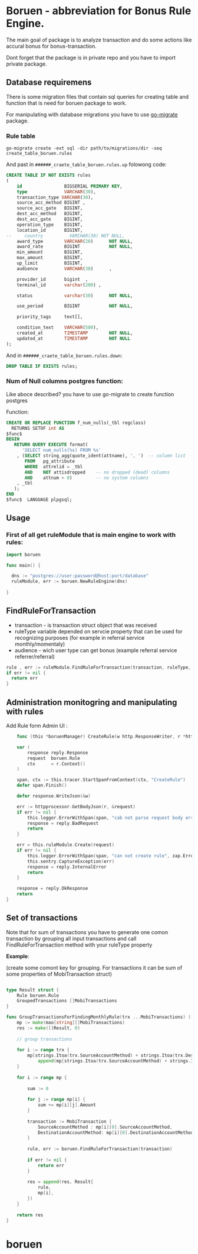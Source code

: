 # Boruen - abbreviation for Bonus Rule Engine. 
The main goal of package is to analyze transaction and do some actions like accural bonus for bonus-transaction.


Dont forget that the package is in private repo and you have to import private package.

## Database requiremens

There is some migration files that contain sql queries for creating table and function that is need for boruen package to work.

For manipulating with database migrations you have to use [go-migrate](https://github.com/golang-migrate/migrate) package.

### Rule table

```go-migrate create -ext sql -dir path/to/migrations/dir -seq create_table_boruen.rules```

And past in ```######_craete_table_boruen.rules.up``` folowong code:

```sql
CREATE TABLE IF NOT EXISTS rules
(
    id                BIGSERIAL PRIMARY KEY,
    type              VARCHAR(30),
    transaction_type VARCHAR(30),
    source_acc_method BIGINT ,
    source_acc_gate   BIGINT,
    dest_acc_method   BIGINT,
    dest_acc_gate     BIGINT,
    operation_type    BIGINT,
    location_id       BIGINT,
--     country          VARCHAR(30) NOT NULL,
    award_type        VARCHAR(20)      NOT NULL,
    award_rate        BIGINT           NOT NULL,
    min_amount        BIGINT,
    max_amount        BIGINT,
    up_limit          BIGINT,
    audience          VARCHAR(30)      ,

    provider_id       bigint  ,
    terminal_id       varchar(200) ,

    status            varchar(30)      NOT NULL,

    use_period        BIGINT           NOT NULL,

    priority_tags     text[],

    condition_text    VARCHAR(500),
    created_at        TIMESTAMP        NOT NULL,
    updated_at        TIMESTAMP        NOT NULL
);
```

And in ```######_craete_table_boruen.rules.down```: 

```sql
DROP TABLE IF EXISTS rules;
```

### Num of Null columns postgres function:

Like aboce described? you have to use go-migrate to create function postgres

Function: 

```sql
CREATE OR REPLACE FUNCTION f_num_nulls(_tbl regclass)
  RETURNS SETOF int AS
$func$
BEGIN
   RETURN QUERY EXECUTE format(
      'SELECT num_nulls(%s) FROM %s'
    , (SELECT string_agg(quote_ident(attname), ', ')  -- column list
       FROM   pg_attribute
       WHERE  attrelid = _tbl
       AND    NOT attisdropped    -- no dropped (dead) columns
       AND    attnum > 0)         -- no system columns
    , _tbl
   );
END
$func$  LANGUAGE plpgsql;
```

## Usage

### First of all get ruleModule that is main engine to work with rules:

```go
import boruen

func main() {

  dns := "postgres://user:password@host:port/database"
  ruleModule, err := boruen.NewRuleEngine(dns)
  
}

``` 

## FindRuleForTransaction 

- transaction - is transaction struct object that was received
- ruleType variable depended on servcie property that can be used for recognizing purposes (for example in referral service monthly/momentaly)
- audience - wich user type can get bonus (example referral service referrer/referral)

```go
rule , err := ruleModule.FindRuleForTransaction(transaction, ruleType, audience)
if err != nil {
  return err
}
```

## Administration monitogring and manipulating with rules

Add Rule form Admin UI : 

```go 
    func (this *boruenManager) CreateRule(w http.ResponseWriter, r *http.Request) {

    var (
        response reply.Response
        request  boruen.Rule
        ctx      = r.Context()
    )

    span, ctx := this.tracer.StartSpanFromContext(ctx, "CreateRule")
    defer span.Finish()

    defer response.WriteJson(&w)

    err := httpprocessor.GetBodyJson(r, &request)
    if err != nil {
        this.logger.ErrorWithSpan(span, "cab not parse request body err", zap.Error(err))
        response = reply.BadRequest
        return
    }

    err = this.ruleModule.Create(request)
    if err != nil {
        this.logger.ErrorWithSpan(span, "can not create rule", zap.Error(err))
        this.sentry.CaptureException(err)
        response = reply.InternalError
        return
    }

    response = reply.OkResponse
    return
}
```
## Set of transactions

Note that for sum of transactions you have to generate one comon transaction by grouping all input transactions and call FindRuleForTransaction method with your ruleType property

__Example__:

(create some comont key for grouping. For transactions it can be sum of some properties of MobiTransaction struct)
```go

type Result struct {
    Rule boruen.Rule
    GroupedTransactions []MobiTransactions
}

func GroupTransactionsForFindingMonthlyRule(trx ...MobiTransactions) ([]Result, err error) {
    mp := make(mao[string][]MobiTransactions)
    res := make([]Result, 0)
    
    // group transactions
    
    for i := range trx {
        mp[strings.Itoa(trx.SourceAccountMethod) + strings.Itoa(trx.DestinationAccountMethod)] = 
            append(mp[strings.Itoa(trx.SourceAccountMethod) + strings.Itoa(trx.DestinationAccountMethod)], trx[i])
    }
    
    for i := range mp {
    
        sum := 0
        
        for j := range mp[i] {
            sum += mp[i][j].Amount
        }
        
        transaction := MobiTransaction {
            SourceAccountMethod : mp[i][0].SourceAccountMethod,
            DestinationAccountMethod: mp[i][0].DestinationAccountMethod,
        }
        
        rule, err := boruen.FindRuleForTransaction(transaction)
        
        if err != nil {
            return err
        }
        
        res = append(res, Result{
            rule,
            mp[i],
        })
    }
    
    return res
}
```
# boruen
